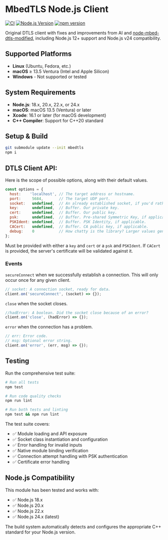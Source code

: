# MbedTLS Node.js Client

[![CI](https://github.com/matasarei/node-mbedtls-client/workflows/CI/badge.svg)](https://github.com/matasarei/node-mbedtls-client/actions/workflows/ci.yml)
[![Node.js Version](https://img.shields.io/node/v/node-mbedtls-client.svg)](https://nodejs.org)
[![npm version](https://badge.fury.io/js/node-mbedtls-client.svg)](https://www.npmjs.com/package/node-mbedtls-client)

Original DTLS client with fixes and improvements from AI and [node-mbed-dtls-modified](https://www.npmjs.com/package/node-mbed-dtls-modified), 
including Node.js 12+ support and Node.js v24 compatibility.

## Supported Platforms

- **Linux** (Ubuntu, Fedora, etc.)
- **macOS** ≥ 13.5 Ventura (Intel and Apple Silicon)
- **Windows** - Not supported or tested

## System Requirements

- **Node.js**: 18.x, 20.x, 22.x, or 24.x
- **macOS**: macOS 13.5 (Ventura) or later
- **Xcode**: 16.1 or later (for macOS development)
- **C++ Compiler**: Support for C++20 standard

## Setup & Build
```bash
git submodule update --init mbedtls
npm i
```

## DTLS Client API:

Here is the scope of possible options, along with their default values.
```javascript
const options = {
  host:    'localhost', // The target address or hostname.
  port:     5684,       // The target UDP port.
  socket:   undefined,  // An already established socket, if you'd rather spin your own.
  key:      undefined,  // Buffer. Our private key.
  cert:     undefined,  // Buffer. Our public key.
  psk:      undefined,  // Buffer. Pre-shared Symmetric Key, if applicable.
  PSKIdent: undefined,  // Buffer. PSK Identity, if applicable.
  CACert:   undefined,  // Buffer. CA public key, if applicable.
  debug:    0           // How chatty is the library? Larger values generate more log.
};
```
Must be provided with either a `key` and `cert` or a `psk` and `PSKIdent`.
If `CACert` is provided, the server's certificate will be validated against it.

### Events
`secureConnect` when we successfully establish a connection. This will only occur once for any given client.
```javascript
// socket: A connection socket, ready for data.
client.on('secureConnect', (socket) => {});
```

`close` when the socket closes.
```javascript
//hadError: A boolean. Did the socket close because of an error?
client.on('close', (hadError) => {});
```

`error` when the connection has a problem.
```javascript
// err: Error code.
// msg: Optional error string.
client.on('error', (err, msg) => {});
```

## Testing

Run the comprehensive test suite:
```bash
# Run all tests
npm test

# Run code quality checks
npm run lint

# Run both tests and linting
npm test && npm run lint
```

The test suite covers:
- ✅ Module loading and API exposure
- ✅ Socket class instantiation and configuration  
- ✅ Error handling for invalid inputs
- ✅ Native module binding verification
- ✅ Connection attempt handling with PSK authentication
- ✅ Certificate error handling

## Node.js Compatibility

This module has been tested and works with:
- ✅ Node.js 18.x
- ✅ Node.js 20.x  
- ✅ Node.js 22.x
- ✅ Node.js 24.x (latest)

The build system automatically detects and configures the appropriate C++ standard for your Node.js version.
